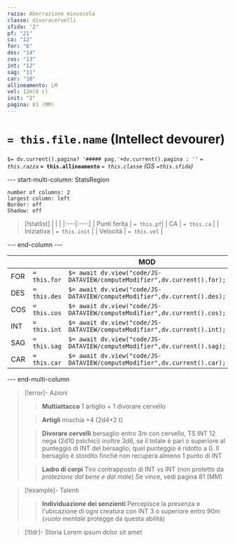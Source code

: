 ```yaml
---
razza: Aberrazione minuscola
classe: divoracervelli
sfida: "2"
pf: "21"
ca: "12"
for: "6"
des: "14"
cos: "13"
int: "12"
sag: "11"
car: "10"
allineamento: LM
vel: 12m(8 c)
init: "2"
pagina: 81 (MM)
---
```

# `= this.file.name` (Intellect devourer)
 `$= dv.current().pagina? '##### pag.'+dv.current().pagina : ''`
*`= this.razza`* **`= this.allineamento`** 
*`= this.classe`*
*(GS `=this.sfida`)*

--- start-multi-column: StatsRegion

```column-settings  
number of columns: 2  
largest column: left
Border: off
Shadow: off
```

> [!statlist]
> | | |
> |:---|:---:|
> | Punti ferita | `= this.pf`|
> | CA | `= this.ca` |
> | Iniziativa | `= this.init` |
> | Velocità | `= this.vel` |
> 

--- end-column ---

|     |              | MOD                                                                      |
| --- | ------------ | ------------------------------------------------------------------------ |
| FOR | `= this.for` | `$= await dv.view("code/JS-DATAVIEW/computeModifier",dv.current().for);` |
| DES | `= this.des` | `$= await dv.view("code/JS-DATAVIEW/computeModifier",dv.current().des);` |
| COS | `= this.cos` | `$= await dv.view("code/JS-DATAVIEW/computeModifier",dv.current().cos);` |
| INT | `= this.int` | `$= await dv.view("code/JS-DATAVIEW/computeModifier",dv.current().int);` |
| SAG | `= this.sag` | `$= await dv.view("code/JS-DATAVIEW/computeModifier",dv.current().sag);` |
| CAR | `= this.car` | `$= await dv.view("code/JS-DATAVIEW/computeModifier",dv.current().car);` |

--- end-multi-column

> [!error]- Azioni
>> **Multiattacco**
>> 1 artiglio + 1 divorare cervello
>
>> **Artigli**
>> mischia +4 (2d4+2 t)
>
>> **Divorare cervelli**
>> bersaglio entro 3m con cervello, TS INT 12 nega (2d10 psichici) inoltre 3d6, se il totale è pari o superiore al punteggio di INT del bersaglio, quel punteggio è ridotto a 0. Il bersaglio è stordito finchè non recupera almeno 1 punto di INT
>
>> **Ladro di corpi**
>> Tiro contrapposto di INT vs INT (non protetto da *protezione dal bene e dal male*)
>> Se vince, vedi pagina 81 (MM)
>
>

> [!example]- Talenti
>> **Individuazione dei senzienti**
>> Percepisce la presenza e l'ubicazione di ogni creatura con INT 3 o superiore entro 90m (*vuoto mentale* protegge da questa abilità)
>


> [!tldr]- Storia
> Lorem ipsum dolor sit amet



